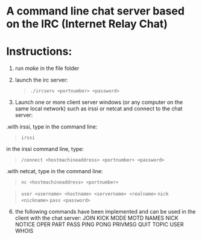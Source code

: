 # A command line chat server based on the IRC (Internet Relay Chat)

# Instructions:
1. run *make* in the file folder
2. launch the irc server:
   > `./ircserv <portnumber> <password>`
   
4. Launch one or more client server windows (or any computer on the same local network) such as irssi or netcat and connect to the chat server:
   
  .with irssi, type in the command line:
   > `irssi`
     
   in the irssi command line, type:
   
   > `/connect <hostmachineaddress> <portnumber> <password>`
     
  .with netcat, type in the command line:
   > `nc <hostmachineaddress> <portnumber>`
     
   > `user <username> <hostname> <servername> <realname>`
   > `nick <nickname>`
   > `pass <password>`
     
6. the following commands have been implemented and can be used in the client with the chat server:
   JOIN
   KICK
   MODE
   MOTD
   NAMES
   NICK
   NOTICE
   OPER
   PART
   PASS
   PING
   PONG
   PRIVMSG
   QUIT
   TOPIC
   USER
   WHOIS
   
